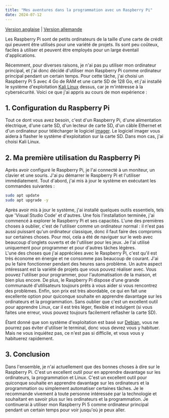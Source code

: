 ```yaml
---
title: "Mes aventures dans la programmation avec un Raspberry Pi"
date: 2024-07-12
---
```


[Version anglaise](2024-07-12-my%20coding%20journey%20with%20a%20raspberry%20pi.md) | [Version allemande](2024-07-12-my%20coding%20journey%20with%20a%20raspberry%20pi%20de.md)

Les Raspberry Pi sont de petits ordinateurs de la taille d'une carte de crédit qui peuvent être utilisés pour une variété de projets. Ils sont peu coûteux, faciles à utiliser et peuvent être employés pour un large éventail d'applications.

Récemment, pour diverses raisons, je n'ai pas pu utiliser mon ordinateur principal, et j'ai donc décidé d'utiliser mon Raspberry Pi comme ordinateur principal pendant un certain temps. Pour cette tâche, j'ai choisi un Raspberry Pi 5 avec 4 Go de RAM et une carte SD de 128 Go, et j'ai installé le système d'exploitation [Kali Linux](https://www.kali.org/docs/introduction/) dessus, car je m'intéresse à la cybersécurité. Voici ce que j'ai appris au cours de mon expérience :

## 1. Configuration du Raspberry Pi

Tout ce dont vous avez besoin, c'est d'un Raspberry Pi, d'une alimentation électrique, d'une carte SD, d'un lecteur de carte SD, d'un câble Ethernet et d'un ordinateur pour télécharger le logiciel [imager](https://www.raspberrypi.com/software/). Le logiciel imager vous aidera à flasher le système d'exploitation sur la carte SD. Dans mon cas, j'ai choisi Kali Linux.

## 2. Ma première utilisation du Raspberry Pi

Après avoir configuré le Raspberry Pi, je l'ai connecté à un moniteur, un clavier et une souris. J'ai pu démarrer le Raspberry Pi et l'utiliser immédiatement. Tout d'abord, j'ai mis à jour le système en exécutant les commandes suivantes :

```bash
sudo apt update
sudo apt upgrade -y
```

Après avoir mis à jour le système, j'ai installé quelques outils essentiels, tels que 'Visual Studio Code' et d'autres. Une fois l'installation terminée, j'ai commencé à explorer le Raspberry Pi et ses capacités. L'une des premières choses à oublier, c'est de l'utiliser comme un ordinateur normal : il n'est pas aussi puissant qu'un ordinateur classique, donc il faut faire des compromis sur certaines choses. Pour moi, cela a été de naviguer sur le web avec beaucoup d'onglets ouverts et de l'utiliser pour les jeux. Je l'ai utilisé uniquement pour programmer et pour d'autres tâches légères.  
L'une des choses que j'ai appréciées avec le Raspberry Pi, c'est qu'il est très économe en énergie et ne consomme pas beaucoup de courant. J'ai pu le faire fonctionner pendant des heures sans problème. Un autre aspect intéressant est la variété de projets que vous pouvez réaliser avec. Vous pouvez l'utiliser pour programmer, pour l'automatisation de la maison, et bien plus encore. De plus, le Raspberry Pi dispose d'une grande communauté d'utilisateurs toujours prêts à vous aider si vous rencontrez des problèmes. Enfin, son prix est très abordable, ce qui en fait une excellente option pour quiconque souhaite en apprendre davantage sur les ordinateurs et la programmation. Sans oublier que c'est un excellent outil pour apprendre Linux, car il est très léger, flexible et indulgent (si vous faites une erreur, vous pouvez toujours facilement reflasher la carte SD).

Étant donné que son système d'exploitation est basé sur [Debian](https://www.debian.org/), vous ne pourrez pas éviter d'utiliser le terminal, donc vous devrez vous y habituer. Mais ne vous inquiétez pas, ce n'est pas si difficile, et vous vous y habituerez rapidement.

## 3. Conclusion

Dans l'ensemble, je n'ai actuellement que des bonnes choses à dire sur le Raspberry Pi. C'est un excellent outil pour en apprendre davantage sur les ordinateurs, la programmation et Linux. C'est un excellent outil pour quiconque souhaite en apprendre davantage sur les ordinateurs et la programmation ou simplement automatiser certaines tâches. Je le recommande vivement à toute personne intéressée par la technologie et souhaitant en savoir plus sur les ordinateurs et la programmation. Je continuerai à utiliser mon Raspberry Pi 5 comme ordinateur principal pendant un certain temps pour voir jusqu'où je peux aller.